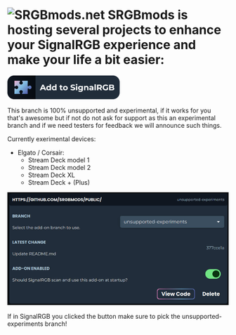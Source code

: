 ![SRGBmods.net](https://srgbmods.net/img/srgbmods-banner.png?v=2022)
**SRGBmods is hosting several projects to enhance your SignalRGB experience and make your life a bit easier:**
===
[![Click here to add this repo to SignalRGB](https://github.com/SRGBmods/public/blob/unsupported-experiments/_images/add-to-signalrgb.png)](https://srgbmods.net/s?p=addon/install?url=https://github.com/SRGBmods/public/)

This branch is 100% unsupported and experimental, if it works for you that's awesome but if not do not ask for support as this an experimental branch and if we need testers for feedback we will announce such things.

Currently exerimental devices:
* Elgato / Corsair:
	* Stream Deck model 1
	* Stream Deck model 2
	* Stream Deck XL
	* Stream Deck + (Plus)

![Screenshot of the branch you need to pick!](https://github.com/SRGBmods/public/blob/unsupported-experiments/_images/pick-branch.jpg)

If in SignalRGB you clicked the button make sure to pick the unsupported-experiments branch!
